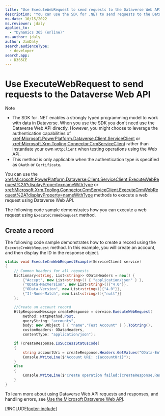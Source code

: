 ```yaml
---
title: "Use ExecuteWebRequest to send requests to the Dataverse Web API | MicrosoftDocs"
description: "You can use the SDK for .NET to send requests to the Dataverse Web API"
ms.date: 10/15/2022
ms.reviewer: jdaly
applies_to: 
  - "Dynamics 365 (online)"
ms.author: jdaly
author: JimDaly
search.audienceType: 
  - developer
search.app: 
  - D365CE
---
```

# Use ExecuteWebRequest to send requests to the Dataverse Web API

> [!NOTE]
> - The SDK for .NET enables a strongly typed programming model to work with data in Dataverse. When you use the SDK you don't need use the Dataverse Web API directly. However, you might choose to leverage the authentication capabilities of <xref:Microsoft.PowerPlatform.Dataverse.Client.ServiceClient> or <xref:Microsoft.Xrm.Tooling.Connector.CrmServiceClient> rather than instantiate your own `HttpClient` when testing operations using the Web API.
> - This method is only applicable when the authentication type is specified as `OAuth` or `Certificate`.

You can use the <xref:Microsoft.PowerPlatform.Dataverse.Client.ServiceClient.ExecuteWebRequest%2A?displayProperty=nameWithType> or <xref:Microsoft.Xrm.Tooling.Connector.CrmServiceClient.ExecuteCrmWebRequest%2A?displayProperty=nameWithType> methods to execute a web request using Dataverse Web API.

The following code sample demonstrates how you can execute a web request using `ExecuteCrmWebRequest` method.

## Create a record

The following code sample demonstrates how to create a record using the `ExecuteCrmWebRequest` method. In this example, you will create an account, and then display the ID in the response object.  

```csharp
static void ExecuteCrmWebRequestExample(ServiceClient service)
{
    // Common headers for all requests
    Dictionary<string, List<string>> ODataHeaders = new() {
        {"Accept", new List<string>() { "application/json" } },
        {"OData-MaxVersion", new List<string>(){"4.0"}},
        {"OData-Version", new List<string>(){"4.0"}},
        {"If-None-Match", new List<string>(){"null"}}
    };

    //Create an account record
    HttpResponseMessage createResponse = service.ExecuteWebRequest(
        method: HttpMethod.Post,
        queryString: "accounts",
        body: new JObject { { "name","Test Account" } }.ToString(),
        customHeaders: ODataHeaders,
        contentType: "application/json");

    if (createResponse.IsSuccessStatusCode)
    {
        string accountUri = createResponse.Headers.GetValues("OData-EntityId").FirstOrDefault();
        Console.WriteLine($"Account URI: :{accountUri}");
    }
    else
    {
        Console.WriteLine($"Create operation failed:{createResponse.ReasonPhrase}");
    }
}
```

To learn more about using Dataverse Web API requests and responses, and handling errors, see [Use the Microsoft Dataverse Web API](../webapi/overview.md).

[!INCLUDE[footer-include](../../../includes/footer-banner.md)]